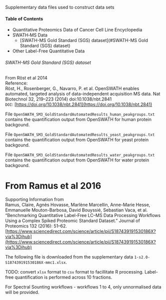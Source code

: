 Supplementary data files used to construct data sets

#### Table of Contents
- Quantitative Proteomics Data of Cancer Cell Line Encyclopedia
- SWATH‐MS Data
    - [SWATH-MS Gold Standard (SGS) dataset](#SWATH-MS Gold Standard (SGS) dataset)
- Other Label-Free Quantitative Data  

###### SWATH-MS Gold Standard (SGS) dataset
From Röst et al 2014  
Reference:   
Röst, H., Rosenberger, G., Navarro, P. et al. OpenSWATH enables automated, targeted analysis of data-independent acquisition MS data. Nat Biotechnol 32, 219–223 (2014) doi:10.1038/nbt.2841  
`DOI`: [https://doi.org/10.1038/nbt.2841](https://doi.org/10.1038/nbt.2841)  

File `OpenSWATH_SM3_GoldStandardAutomatedResults_human_peakgroups.txt` contains the quantification output from OpenSWATH for human protein backgound.  

File `OpenSWATH_SM3_GoldStandardAutomatedResults_yeast_peakgroups.txt` contains the quantification output from OpenSWATH for yeast protein backgound.  

File `OpenSWATH_SM3_GoldStandardAutomatedResults_water_peakgroups.txt` contains the quantification output from OpenSWATH for water protein backgound.  









# From Ramus et al 2016

Supporting Information from  
Ramus, Claire, Agnès Hovasse, Marlène Marcellin, Anne-Marie Hesse, Emmanuelle Mouton-Barbosa, David Bouyssié, Sebastian Vaca, et al. “Benchmarking Quantitative Label-Free LC–MS Data Processing Workflows Using a Complex Spiked Proteomic Standard Dataset.” Journal of Proteomics 132 (2016): 51–62. [https://www.sciencedirect.com/science/article/pii/S187439191530186X?via%3Dihub](https://www.sciencedirect.com/science/article/pii/S187439191530186X?via%3Dihub)  

The following file is downloaded from the supplementary data `1-s2.0-S187439191530186X-mmc1.xlsx`.

TODO: convert `xlsx` format to `csv` format to facillitate R processing.
Label-free quantification is performed across 10 fractions.

For Spectral Sounting workflows - workflows 1 to 4, only unnormalised data will be provided.
